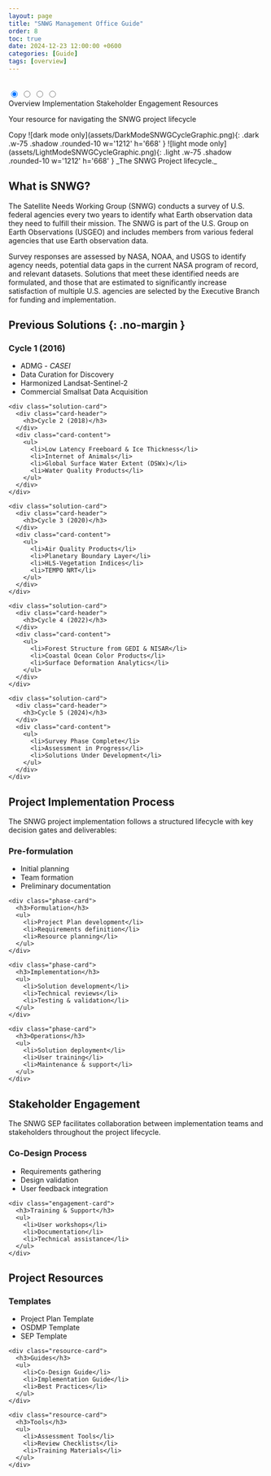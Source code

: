 ```yaml
---
layout: page
title: "SNWG Management Office Guide"
order: 8
toc: true
date: 2024-12-23 12:00:00 +0600
categories: [Guide]
tags: [overview]
---
```


<div class="tabs-wrapper">
  <input type="radio" name="tabs" id="tab1" checked="checked">
  <input type="radio" name="tabs" id="tab2">
  <input type="radio" name="tabs" id="tab3">
  <input type="radio" name="tabs" id="tab4">
  <div class="tabs-nav">
    <label for="tab1">Overview</label>
    <label for="tab2">Implementation</label>
    <label for="tab3">Stakeholder Engagement</label>
    <label for="tab4">Resources</label>
  </div>
  <div class="tabs-content">
    <!-- Overview Tab -->
    <div class="tab">
      <p class="text-center lead-text">Your resource for navigating the SNWG project lifecycle</p>
Copy  ![dark mode only](assets/DarkModeSNWGCycleGraphic.png){: .dark .w-75 .shadow .rounded-10 w='1212' h='668' }
  ![light mode only](assets/LightModeSNWGCycleGraphic.png){: .light .w-75 .shadow .rounded-10 w='1212' h='668' }
  _The SNWG Project lifecycle._

  ## What is SNWG?

  The Satellite Needs Working Group (SNWG) conducts a survey of U.S. federal agencies every two years to identify what Earth observation data they need to fulfill their mission. The SNWG is part of the U.S. Group on Earth Observations (USGEO) and includes members from various federal agencies that use Earth observation data.

  Survey responses are assessed by NASA, NOAA, and USGS to identify agency needs, potential data gaps in the current NASA program of record, and relevant datasets. Solutions that meet these identified needs are formulated, and those that are estimated to significantly increase satisfaction of multiple U.S. agencies are selected by the Executive Branch for funding and implementation.

  ## Previous Solutions {: .no-margin }

  <div class="solutions-wrapper">
    <div class="solution-card">
      <div class="card-header">
        <h3>Cycle 1 (2016)</h3>
      </div>
      <div class="card-content">
        <ul>
          <li>ADMG - <em>CASEI</em></li>
          <li>Data Curation for Discovery</li>
          <li>Harmonized Landsat-Sentinel-2</li>
          <li>Commercial Smallsat Data Acquisition</li>
        </ul>
      </div>
    </div>

    <div class="solution-card">
      <div class="card-header">
        <h3>Cycle 2 (2018)</h3>
      </div>
      <div class="card-content">
        <ul>
          <li>Low Latency Freeboard & Ice Thickness</li>
          <li>Internet of Animals</li>
          <li>Global Surface Water Extent (DSWx)</li>
          <li>Water Quality Products</li>
        </ul>
      </div>
    </div>

    <div class="solution-card">
      <div class="card-header">
        <h3>Cycle 3 (2020)</h3>
      </div>
      <div class="card-content">
        <ul>
          <li>Air Quality Products</li>
          <li>Planetary Boundary Layer</li>
          <li>HLS-Vegetation Indices</li>
          <li>TEMPO NRT</li>
        </ul>
      </div>
    </div>

    <div class="solution-card">
      <div class="card-header">
        <h3>Cycle 4 (2022)</h3>
      </div>
      <div class="card-content">
        <ul>
          <li>Forest Structure from GEDI & NISAR</li>
          <li>Coastal Ocean Color Products</li>
          <li>Surface Deformation Analytics</li>
        </ul>
      </div>
    </div>

    <div class="solution-card">
      <div class="card-header">
        <h3>Cycle 5 (2024)</h3>
      </div>
      <div class="card-content">
        <ul>
          <li>Survey Phase Complete</li>
          <li>Assessment in Progress</li>
          <li>Solutions Under Development</li>
        </ul>
      </div>
    </div>
  </div>
</div>

<!-- Implementation Tab -->
<div class="tab">
  <h2>Project Implementation Process</h2>
  <p>The SNWG project implementation follows a structured lifecycle with key decision gates and deliverables:</p>

  <div class="phase-grid">
    <div class="phase-card">
      <h3>Pre-formulation</h3>
      <ul>
        <li>Initial planning</li>
        <li>Team formation</li>
        <li>Preliminary documentation</li>
      </ul>
    </div>

    <div class="phase-card">
      <h3>Formulation</h3>
      <ul>
        <li>Project Plan development</li>
        <li>Requirements definition</li>
        <li>Resource planning</li>
      </ul>
    </div>

    <div class="phase-card">
      <h3>Implementation</h3>
      <ul>
        <li>Solution development</li>
        <li>Technical reviews</li>
        <li>Testing & validation</li>
      </ul>
    </div>

    <div class="phase-card">
      <h3>Operations</h3>
      <ul>
        <li>Solution deployment</li>
        <li>User training</li>
        <li>Maintenance & support</li>
      </ul>
    </div>
  </div>
</div>

<!-- Stakeholder Engagement Tab -->
<div class="tab">
  <h2>Stakeholder Engagement</h2>
  <p>The SNWG SEP facilitates collaboration between implementation teams and stakeholders throughout the project lifecycle.</p>

  <div class="engagement-grid">
    <div class="engagement-card">
      <h3>Co-Design Process</h3>
      <ul>
        <li>Requirements gathering</li>
        <li>Design validation</li>
        <li>User feedback integration</li>
      </ul>
    </div>

    <div class="engagement-card">
      <h3>Training & Support</h3>
      <ul>
        <li>User workshops</li>
        <li>Documentation</li>
        <li>Technical assistance</li>
      </ul>
    </div>
  </div>
</div>

<!-- Resources Tab -->
<div class="tab">
  <h2>Project Resources</h2>

  <div class="resources-grid">
    <div class="resource-card">
      <h3>Templates</h3>
      <ul>
        <li>Project Plan Template</li>
        <li>OSDMP Template</li>
        <li>SEP Template</li>
      </ul>
    </div>

    <div class="resource-card">
      <h3>Guides</h3>
      <ul>
        <li>Co-Design Guide</li>
        <li>Implementation Guide</li>
        <li>Best Practices</li>
      </ul>
    </div>

    <div class="resource-card">
      <h3>Tools</h3>
      <ul>
        <li>Assessment Tools</li>
        <li>Review Checklists</li>
        <li>Training Materials</li>
      </ul>
    </div>
  </div>
</div>
  </div>
</div>
<style>
.tabs-wrapper {
  margin: 2rem 0;
}

.tabs-wrapper input[type="radio"] {
  display: none;
}

.tabs-nav {
  display: flex;
  border-bottom: 2px solid var(--border-color);
  margin-bottom: 2rem;
}

.tabs-nav label {
  flex: 1;
  padding: 1rem;
  text-align: center;
  cursor: pointer;
  color: var(--text-color);
  font-weight: 500;
  transition: all 0.3s ease;
}

.tabs-nav label:hover {
  color: var(--link-color);
}

.tabs-content .tab {
  display: none;
}

#tab1:checked ~ .tabs-content div:nth-of-type(1),
#tab2:checked ~ .tabs-content div:nth-of-type(2),
#tab3:checked ~ .tabs-content div:nth-of-type(3),
#tab4:checked ~ .tabs-content div:nth-of-type(4) {
  display: block;
}

#tab1:checked ~ .tabs-nav label:nth-of-type(1),
#tab2:checked ~ .tabs-nav label:nth-of-type(2),
#tab3:checked ~ .tabs-nav label:nth-of-type(3),
#tab4:checked ~ .tabs-nav label:nth-of-type(4) {
  color: var(--link-color);
  border-bottom: 2px solid var(--link-color);
  margin-bottom: -2px;
}

.solutions-wrapper,
.phase-grid,
.engagement-grid,
.resources-grid {
  display: grid;
  grid-template-columns: repeat(2, 1fr);
  gap: 1.5rem;
  margin: 1rem 0 3rem 0;
}

.solution-card,
.phase-card,
.engagement-card,
.resource-card {
  background: var(--card-bg);
  border: 1px solid var(--border-color);
  border-radius: 8px;
  overflow: hidden;
}

.card-header {
  background: var(--card-header-bg, var(--card-bg));
  border-bottom: 2px solid var(--border-color);
  padding: 1rem 1.5rem;
}

.card-header h3,
.phase-card h3,
.engagement-card h3,
.resource-card h3 {
  margin: 0;
  padding: 1rem 1.5rem;
  color: var(--heading-color);
  font-size: 1.25rem;
  border-bottom: 2px solid var(--border-color);
}

.card-content,
.phase-card ul,
.engagement-card ul,
.resource-card ul {
  padding: 1.5rem;
}

ul {
  list-style: none;
  padding: 0;
  margin: 0;
}

li {
  margin: 0.5rem 0;
  position: relative;
  padding-left: 1em;
}

li:before {
  content: "•";
  position: absolute;
  left: 0;
  color: var(--link-color);
}

.lead-text {
  font-size: 1.2rem;
  margin-bottom: 2rem;
  color: var(--text-muted);
}

@media (max-width: 768px) {
  .solutions-wrapper,
  .phase-grid,
  .engagement-grid,
  .resources-grid {
    grid-template-columns: 1fr;
  }
}
</style>